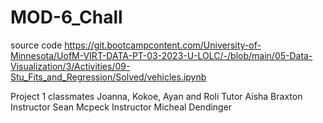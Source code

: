 # MOD-6_Chall

source code https://git.bootcampcontent.com/University-of-Minnesota/UofM-VIRT-DATA-PT-03-2023-U-LOLC/-/blob/main/05-Data-Visualization/3/Activities/09-Stu_Fits_and_Regression/Solved/vehicles.ipynb

Project 1 classmates Joanna, Kokoe, Ayan and Roli
Tutor Aisha Braxton 
Instructor Sean Mcpeck
Instructor Micheal Dendinger
